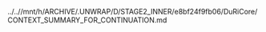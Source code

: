 ../..//mnt/h/ARCHIVE/.UNWRAP/D/STAGE2_INNER/e8bf24f9fb06/DuRiCore/CONTEXT_SUMMARY_FOR_CONTINUATION.md